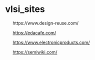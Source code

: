 # vlsi_sites

<ul>
https://www.design-reuse.com/

https://edacafe.com/

https://www.electronicproducts.com/

https://semiwiki.com/
</ul>
